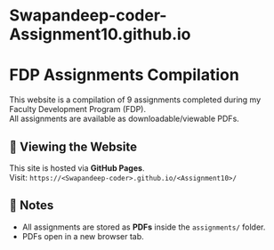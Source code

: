 # Swapandeep-coder-Assignment10.github.io
# FDP Assignments Compilation

This website is a compilation of 9 assignments completed during my Faculty Development Program (FDP).  
All assignments are available as downloadable/viewable PDFs.

## 🚀 Viewing the Website
This site is hosted via **GitHub Pages**.  
Visit: `https://<Swapandeep-coder>.github.io/<Assignment10>/`

## 📌 Notes
- All assignments are stored as **PDFs** inside the `assignments/` folder.
- PDFs open in a new browser tab.
